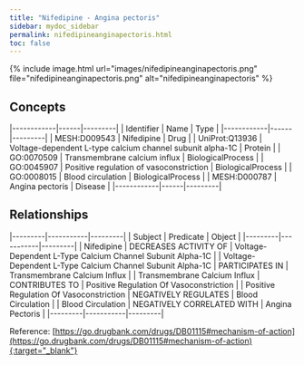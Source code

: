 ```yaml
---
title: "Nifedipine - Angina pectoris"
sidebar: mydoc_sidebar
permalink: nifedipineanginapectoris.html
toc: false 
---
```


{% include image.html url="images/nifedipineanginapectoris.png" file="nifedipineanginapectoris.png" alt="nifedipineanginapectoris" %}

## Concepts

|------------|------|---------|
| Identifier | Name | Type    |
|------------|------|---------|
| MESH:D009543 | Nifedipine | Drug |
| UniProt:Q13936 | Voltage-dependent L-type calcium channel subunit alpha-1C | Protein |
| GO:0070509 | Transmembrane calcium influx | BiologicalProcess |
| GO:0045907 | Positive regulation of vasoconstriction | BiologicalProcess |
| GO:0008015 | Blood circulation | BiologicalProcess |
| MESH:D000787 | Angina pectoris | Disease |
|------------|------|---------|

## Relationships

|---------|-----------|---------|
| Subject | Predicate | Object  |
|---------|-----------|---------|
| Nifedipine | DECREASES ACTIVITY OF | Voltage-Dependent L-Type Calcium Channel Subunit Alpha-1C |
| Voltage-Dependent L-Type Calcium Channel Subunit Alpha-1C | PARTICIPATES IN | Transmembrane Calcium Influx |
| Transmembrane Calcium Influx | CONTRIBUTES TO | Positive Regulation Of Vasoconstriction |
| Positive Regulation Of Vasoconstriction | NEGATIVELY REGULATES | Blood Circulation |
| Blood Circulation | NEGATIVELY CORRELATED WITH | Angina Pectoris |
|---------|-----------|---------|

Reference: [https://go.drugbank.com/drugs/DB01115#mechanism-of-action](https://go.drugbank.com/drugs/DB01115#mechanism-of-action){:target="_blank"}